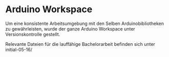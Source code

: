 # Arduino Workspace

Um eine konsistente Arbeitsumgebung mit den Selben Arduinobibliotheken
zu gewährleisten, wurde der ganze Arduino Workspace unter
Versionskontrolle gestellt.

Relevante Dateien für die lauffähige Bachelorarbeit befinden sich
unter initial-05-16/
